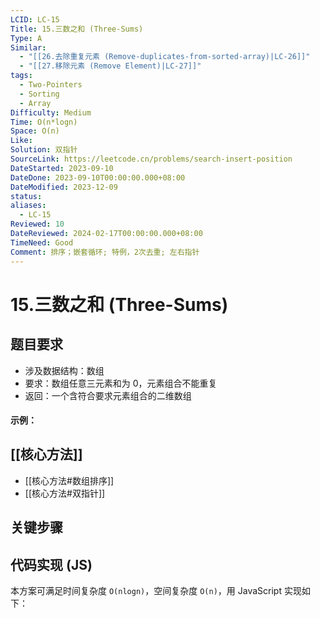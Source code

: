 ```yaml
---
LCID: LC-15
Title: 15.三数之和 (Three-Sums)
Type: A
Similar:
  - "[[26.去除重复元素 (Remove-duplicates-from-sorted-array)|LC-26]]"
  - "[[27.移除元素 (Remove Element)|LC-27]]"
tags:
  - Two-Pointers
  - Sorting
  - Array
Difficulty: Medium
Time: O(n*logn)
Space: O(n)
Like: 
Solution: 双指针
SourceLink: https://leetcode.cn/problems/search-insert-position
DateStarted: 2023-09-10
DateDone: 2023-09-10T00:00:00.000+08:00
DateModified: 2023-12-09
status: 
aliases:
  - LC-15
Reviewed: 10
DateReviewed: 2024-02-17T00:00:00.000+08:00
TimeNeed: Good
Comment: 排序；嵌套循环; 特例，2次去重; 左右指针
---
```

# 15.三数之和 (Three-Sums)
## 题目要求
- 涉及数据结构：数组
- 要求：数组任意三元素和为 0，元素组合不能重复
- 返回：一个含符合要求元素组合的二维数组
#### 示例：
## [[核心方法]]
- [[核心方法#数组排序]]
- [[核心方法#双指针]]
## 关键步骤

## 代码实现 (JS)
本方案可满足时间复杂度 `O(nlogn)`，空间复杂度 `O(n)`，用 JavaScript 实现如下：

```js

```


